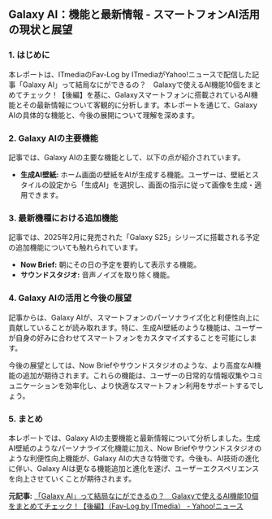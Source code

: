 ## Galaxy AI：機能と最新情報 - スマートフォンAI活用の現状と展望

### 1. はじめに

本レポートは、ITmediaのFav-Log by ITmediaがYahoo!ニュースで配信した記事「Galaxy AI」って結局なにができるの？　Galaxyで使えるAI機能10個をまとめてチェック！【後編】を基に、Galaxyスマートフォンに搭載されているAI機能とその最新情報について客観的に分析します。本レポートを通じて、Galaxy AIの具体的な機能と、今後の展開について理解を深めます。

### 2. Galaxy AIの主要機能

記事では、Galaxy AIの主要な機能として、以下の点が紹介されています。

* **生成AI壁紙:** ホーム画面の壁紙をAIが生成する機能。ユーザーは、壁紙とスタイルの設定から「生成AI」を選択し、画面の指示に従って画像を生成・適用できます。

### 3. 最新機種における追加機能

記事では、2025年2月に発売された「Galaxy S25」シリーズに搭載される予定の追加機能についても触れられています。

* **Now Brief:** 朝にその日の予定を要約して表示する機能。
* **サウンドスタジオ:** 音声ノイズを取り除く機能。

### 4. Galaxy AIの活用と今後の展望

記事からは、Galaxy AIが、スマートフォンのパーソナライズ化と利便性向上に貢献していることが読み取れます。特に、生成AI壁紙のような機能は、ユーザーが自身の好みに合わせてスマートフォンをカスタマイズすることを可能にします。

今後の展望としては、Now Briefやサウンドスタジオのような、より高度なAI機能の追加が期待されます。これらの機能は、ユーザーの日常的な情報収集やコミュニケーションを効率化し、より快適なスマートフォン利用をサポートするでしょう。

### 5. まとめ

本レポートでは、Galaxy AIの主要機能と最新情報について分析しました。生成AI壁紙のようなパーソナライズ化機能に加え、Now Briefやサウンドスタジオのような利便性向上機能が、Galaxy AIの大きな特徴です。今後も、AI技術の進化に伴い、Galaxy AIは更なる機能追加と進化を遂げ、ユーザーエクスペリエンスを向上させていくことが期待されます。


**元記事:** [「Galaxy AI」って結局なにができるの？　Galaxyで使えるAI機能10個をまとめてチェック！【後編】（Fav-Log by ITmedia） - Yahoo!ニュース](https://news.yahoo.co.jp/articles/b130c2e62ab1f6dce6d5184718b10de07a8ac96a?page=3)